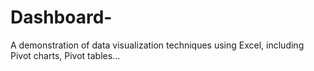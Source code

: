 # Dashboard-
A demonstration of data visualization techniques using Excel, including Pivot charts, Pivot tables...
